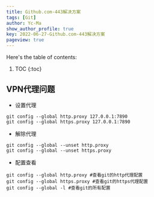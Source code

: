 ```yaml
---
title: Github.com-443解决方案
tags: [Git]
author: Yc-Ma
show_author_profile: true
key: 2022-06-27-Github.com-443解决方案
pageview: true
---
```


Here's the table of contents:
1. TOC
{:toc}

## VPN代理问题
- 设置代理
```
git config --global http.proxy 127.0.0.1:7890
git config --global https.proxy 127.0.0.1:7890
```

- 解除代理
```
git config --global --unset http.proxy
git config --global --unset https.proxy
```

- 配置查看
```
git config --global http.proxy #查看git的http代理配置
git config --global https.proxy #查看git的https代理配置
git config --global -l #查看git的所有配置
```
